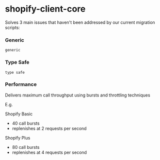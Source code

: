 # shopify-client-core


Solves 3 main issues that haven't been addressed by our current migration scripts:


### Generic
```
generic
```

### Type Safe
```
type safe
```


### Performance
Delivers maximum call throughput using bursts and throttling techniques


E.g.

Shopify Basic
  - 40 call bursts
  - replenishes at 2 requests per second

Shopify Plus
  - 80 call bursts
  - replenishes at 4 requests per second

